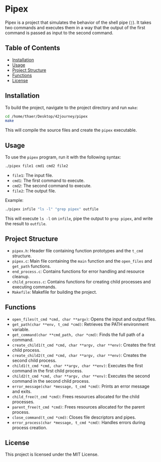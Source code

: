 # Pipex

Pipex is a project that simulates the behavior of the shell pipe (`|`). It takes two commands and executes them in a way that the output of the first command is passed as input to the second command.

## Table of Contents

- [Installation](#installation)
- [Usage](#usage)
- [Project Structure](#project-structure)
- [Functions](#functions)
- [License](#license)

## Installation

To build the project, navigate to the project directory and run `make`:

```sh
cd /home/thaer/Desktop/42journey/pipex
make
```

This will compile the source files and create the `pipex` executable.

## Usage

To use the `pipex` program, run it with the following syntax:

```sh
./pipex file1 cmd1 cmd2 file2
```

- `file1`: The input file.
- `cmd1`: The first command to execute.
- `cmd2`: The second command to execute.
- `file2`: The output file.

Example:

```sh
./pipex infile "ls -l" "grep pipex" outfile
```

This will execute `ls -l` on `infile`, pipe the output to `grep pipex`, and write the result to `outfile`.

## Project Structure

- `pipex.h`: Header file containing function prototypes and the `t_cmd` structure.
- `pipex.c`: Main file containing the `main` function and the `open_files` and `get_path` functions.
- `end_process.c`: Contains functions for error handling and resource cleanup.
- `child_process.c`: Contains functions for creating child processes and executing commands.
- `Makefile`: Makefile for building the project.

## Functions

- `open_files(t_cmd *cmd, char **argv)`: Opens the input and output files.
- `get_path(char **env, t_cmd *cmd)`: Retrieves the PATH environment variable.
- `get_command(char **cmd_path, char *cmd)`: Finds the full path of a command.
- `create_child1(t_cmd *cmd, char **argv, char **env)`: Creates the first child process.
- `create_child2(t_cmd *cmd, char **argv, char **env)`: Creates the second child process.
- `child1(t_cmd *cmd, char **argv, char **env)`: Executes the first command in the first child process.
- `child2(t_cmd *cmd, char **argv, char **env)`: Executes the second command in the second child process.
- `error_message(char *message, t_cmd *cmd)`: Prints an error message and exits.
- `child_free(t_cmd *cmd)`: Frees resources allocated for the child processes.
- `parent_free(t_cmd *cmd)`: Frees resources allocated for the parent process.
- `close_command(t_cmd *cmd)`: Closes file descriptors and pipes.
- `error_process(char *message, t_cmd *cmd)`: Handles errors during process creation.

## License

This project is licensed under the MIT License.